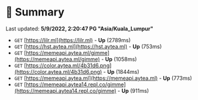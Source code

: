 # 📖 Summary
Last updated: **5/9/2022, 2:20:47 PG "Asia/Kuala_Lumpur"**

- `GET` [https://lilr.ml](https://lilr.ml) - **Up** (2789ms)
- `GET` [https://hst.aytea.ml](https://hst.aytea.ml) - **Up** (753ms)
- `GET` [https://memeapi.aytea.ml/gimme](https://memeapi.aytea.ml/gimme) - **Up** (1058ms)
- `GET` [https://color.aytea.ml/4b31d6.png](https://color.aytea.ml/4b31d6.png) - **Up** (1844ms)
- `GET` [https://memeapi.aytea.ml](https://memeapi.aytea.ml) - **Up** (773ms)
- `GET` [https://memeapi.aytea14.repl.co/gimme](https://memeapi.aytea14.repl.co/gimme) - **Up** (911ms)
